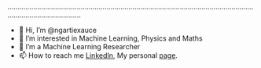 .................................................................................................................................................................
- 👋 Hi, I’m @ngartiexauce
- 👀 I’m interested in Machine Learning, Physics and Maths
- 🌱 I’m a Machine Learning Researcher
- 📫 How to reach me [LinkedIn](https://www.linkedin.com/in/ngartiexauce), My personal [page](https://ngartiexauce.github.io/).

<!---
ngartiexauce/ngartiexauce is a ✨ special ✨ repository because its `README.md` (this file) appears on your GitHub profile.
You can click the Preview link to take a look at your changes.
--->
